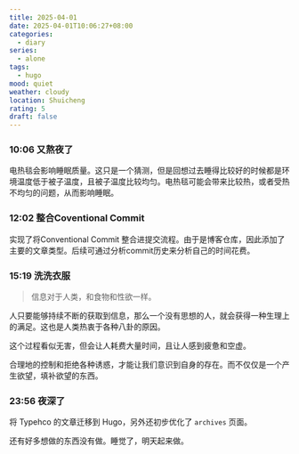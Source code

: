 ```yaml
---
title: 2025-04-01
date: 2025-04-01T10:06:27+08:00
categories:
  - diary
series:
  - alone
tags:
  - hugo
mood: quiet
weather: cloudy
location: Shuicheng
rating: 5
draft: false
---
```


### 10:06 又熬夜了

电热毯会影响睡眠质量。这只是一个猜测，但是回想过去睡得比较好的时候都是环境温度低于被子温度，且被子温度比较均匀。电热毯可能会带来比较热，或者受热不均匀的问题，从而影响睡眠。

### 12:02 整合Coventional Commit

实现了将Conventional Commit 整合进提交流程。由于是博客仓库，因此添加了主要的文章类型。后续可通过分析commit历史来分析自己的时间花费。

### 15:19 洗洗衣服

> 信息对于人类，和食物和性欲一样。

人只要能够持续不断的获取到信息，那么一个没有思想的人，就会获得一种生理上的满足。这也是人类热衷于各种八卦的原因。

这个过程看似无害，但会让人耗费大量时间，且让人感到疲惫和空虚。

合理地的控制和拒绝各种诱惑，才能让我们意识到自身的存在。而不仅仅是一个产生欲望，填补欲望的东西。

### 23:56 夜深了

将 Typehco 的文章迁移到 Hugo，另外还初步优化了 `archives` 页面。

还有好多想做的东西没有做。睡觉了，明天起来做。

